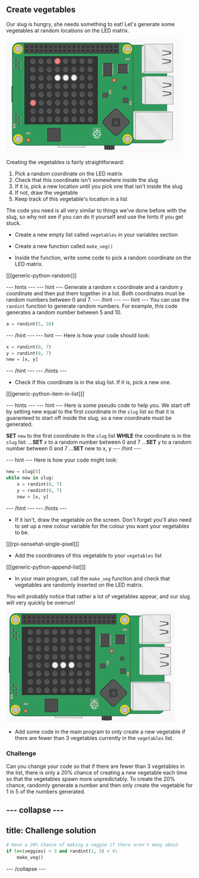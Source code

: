 ## Create vegetables

Our slug is hungry, she needs something to eat! Let's generate some vegetables at random locations on the LED matrix.

![Vegetables](images/vegetables.png)

Creating the vegetables is fairly straightforward:

1. Pick a random coordinate on the LED matrix
2. Check that this coordinate isn't somewhere inside the slug
3. If it is, pick a new location until you pick one that isn't inside the slug
4. If not, draw the vegetable
5. Keep track of this vegetable's location in a list

The code you need is all very similar to things we've done before with the slug, so why not see if you can do it yourself and use the hints if you get stuck.

+ Create a new empty list called `vegetables` in your variables section

+ Create a new function called `make_veg()`

+ Inside the function, write some code to pick a random coordinate on the LED matrix.

[[[generic-python-random]]]

--- hints ---
--- hint ---
Generate a random x coordinate and a random y coordinate and then put them together in a list. Both coordinates must be random numbers between 0 and 7.
--- /hint ---
--- hint ---
You can use the `randint` function to generate random numbers. For example, this code generates a random number between 5 and 10.

```python
a = randint(5, 10)
```
--- /hint ---
--- hint ---
Here is how your code should look:

```python
x = randint(0, 7)
y = randint(0, 7)
new = [x, y]
```
--- /hint ---
--- /hints ---


+ Check if this coordinate is in the slug list. If it is, pick a new one.

[[[generic-python-item-in-list]]]

--- hints ---
--- hint ---
Here is some pseudo code to help you. We start off by setting new equal to the first coordinate in the `slug` list so that it is guaranteed to start off inside the slug, so a new coordinate must be generated.

**SET** `new` to the first coordinate in the `slug` list
**WHILE** the coordinate is in the `slug` list:
...**SET** x to a random number between 0 and 7
...**SET** y to a random number between 0 and 7
...**SET** new to x, y
--- /hint ---

--- hint ---
Here is how your code might look:

```python
new = slug[0]
while new in slug:
    x = randint(0, 7)
    y = randint(0, 7)
    new = [x, y]
```
--- /hint ---
--- /hints ---

+ If it isn't, draw the vegetable on the screen. Don't forget you'll also need to set up a new colour variable for the colour you want your vegetables to be.

[[[rpi-sensehat-single-pixel]]]

+ Add the coordinates of this vegetable to your `vegetables` list

[[[generic-python-append-list]]]

+ In your main program, call the `make_veg` function and check that vegetables are randomly inserted on the LED matrix.

You will probably notice that rather a lot of vegetables appear, and our slug will very quickly be overrun!

![Too many vegetables](images/too-many-veggies.gif)

+ Add some code in the main program to only create a new vegetable if there are fewer than 3 vegetables currently in the `vegetables` list.

### Challenge
Can you change your code so that if there are fewer than 3 vegetables in the list, there is only a 20% chance of creating a new vegetable each time so that the vegetables spawn more unpredictably. To create the 20% chance, randomly generate a number and then only create the vegetable for 1 in 5 of the numbers generated.

--- collapse ---
---
title: Challenge solution
---
```python
# Have a 20% chance of making a veggie if there aren't many about
if len(veggies) < 3 and randint(1, 5) > 4:
    make_veg()
```

--- /collapse ---
